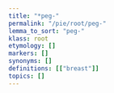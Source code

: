 ```yaml
---
title: "*peg-"
permalink: "/pie/root/peg-"
lemma_to_sort: "peg-"
klass: root
etymology: []
markers: []
synonyms: []
definitions: [["breast"]]
topics: []
---
```

